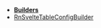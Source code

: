 - **[Builders](./builders/README.md)**
- [RnSvelteTableConfigBuilder](./builders/RnSvelteTableConfigBuilder.md)
